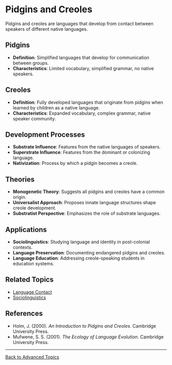# Pidgins and Creoles

Pidgins and creoles are languages that develop from contact between speakers of different native languages.

## Pidgins

- **Definition**: Simplified languages that develop for communication between groups.
- **Characteristics**: Limited vocabulary, simplified grammar, no native speakers.

## Creoles

- **Definition**: Fully developed languages that originate from pidgins when learned by children as a native language.
- **Characteristics**: Expanded vocabulary, complex grammar, native speaker community.

## Development Processes

- **Substrate Influence**: Features from the native languages of speakers.
- **Superstrate Influence**: Features from the dominant or colonizing language.
- **Nativization**: Process by which a pidgin becomes a creole.

## Theories

- **Monogenetic Theory**: Suggests all pidgins and creoles have a common origin.
- **Universalist Approach**: Proposes innate language structures shape creole development.
- **Substratist Perspective**: Emphasizes the role of substrate languages.

## Applications

- **Sociolinguistics**: Studying language and identity in post-colonial contexts.
- **Language Preservation**: Documenting endangered pidgins and creoles.
- **Language Education**: Addressing creole-speaking students in education systems.

## Related Topics

- [Language Contact](../../Studies/Types/Historical-Comparative-Linguistics/Language-Contact.md)
- [Sociolinguistics](../../Studies/Types/Sociolinguistics/README.md)

## References

- Holm, J. (2000). *An Introduction to Pidgins and Creoles*. Cambridge University Press.
- Mufwene, S. S. (2001). *The Ecology of Language Evolution*. Cambridge University Press.

---

[Back to Advanced Topics](README.md)
